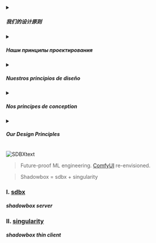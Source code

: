 <details><summary> 
  
##### 我们的设计原则</div>
</summary>

##

> ##### I.洞察力是一项基本权利，为捍卫他人的权利铺平了道路。</span>
> ##### II。 我们的任务是消除障碍，吸引自我实现、联系和理解。
> ##### III。 让手动任务的超越让位于探索、灵感和创造力。
> ##### IV。 今天，我们一起用系统和自发的方式完善我们的世界。
> ##### V：尽可能多，尽可能少。
</details>

<details><summary>
  
##### Наши принципы проектирования </div>
</summary>

##
> ##### I. Понимание является важным правом и прокладывает путь к защите прав других. </span>
> ##### II. Наша задача - устранить препятствия, пригласив к самореализации, связи и взаимопониманию.
> ##### III. Пусть трансцендентность ручных заданий уступить место исследованию, вдохновению и творчеству.
> ##### IV. Вместе сегодня мы совершенствуем наш мир систематическим и спонтанным.
> ##### V: столько, сколько необходимо, с как можно меньшим количеством.
</details>

<details><summary>

##### Nuestros principios de diseño </div>
</summary>

##
> ##### I. La perspicacia es un derecho esencial y allana el camino para salvaguardar los derechos de los demás. </span>
> ##### II. Nuestra tarea es disolver los obstáculos, invitando a la autorrealización, la conexión y la comprensión.
> ##### III. Deja que la trascendencia de las tareas manuales dé paso a la exploración, la inspiración y la creatividad.
> ##### IV. Juntos, hoy, refinamos nuestro mundo con lo sistemático y lo espontáneo.
> ##### V: Tanto como sea necesario, con lo menos posible.
</details>

<details><summary>

##### Nos principes de conception </div>
</summary>

##

> ##### I. Insight est un droit essentiel et ouvre la voie à la sauvegarde des droits des autres. </span>
> ##### II. Notre tâche est de dissoudre les obstacles, en invitant à la réalisation de soi, à la connexion et à la compréhension.
> ##### III. Que la transcendance des tâches manuelles cède la place à l'exploration, à l'inspiration et à la créativité.
> ##### IV. Ensemble, aujourd'hui, nous affinons notre monde avec le systématique et le spontané.
> ##### V : Autant que nécessaire, avec le moins possible.
</details>

<details><summary>

##### Our Design Principles  </div>
</summary>

##
> ##### I. Insight is an essential right and paves the way for safeguarding others' rights. </span>
> ##### II. Our task is to dissolve obstacles, inviting self-realization, connection, and understanding.
> ##### III. Let the transcendence of manual tasks give way to exploration, inspiration and creativity.
> ##### IV. Together, today, we refine our world with the systematic and spontaneous.
> ##### V: As much as necessary, with as little as possible.
</details>

![SDBXtext](https://github.com/user-attachments/assets/7ca16a7b-0826-4e1d-b6ac-e00c443d4777)

> Future-proof ML engineering. [ComfyUI](https://github.com/comfyanonymous/ComfyUI) re-envisioned.

> Shadowbox = sdbx + singularity

### I. [sdbx](https://github.com/darkshapes/sdbx)
##### shadowbox server

### II. [singularity](https://github.com/darkshapes/singularity)
##### shadowbox thin client
